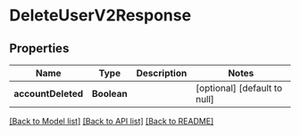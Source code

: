 # DeleteUserV2Response
## Properties

| Name | Type | Description | Notes |
|------------ | ------------- | ------------- | -------------|
| **accountDeleted** | **Boolean** |  | [optional] [default to null] |

[[Back to Model list]](../README.md#documentation-for-models) [[Back to API list]](../README.md#documentation-for-api-endpoints) [[Back to README]](../README.md)

